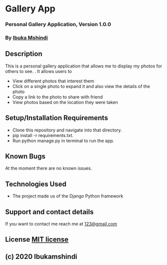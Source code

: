# Gallery App
### Personal Gallery Application, Version 1.0.0
### By [Ibuka Mshindi](https://github.com/ibukamshindi)
## Description
This is a personal gallery application that allows me to display my photos for others to see.
. It allows users to
* View different photos that interest them
* Click on a single photo to expand it and also view the details of the photo
* Copy a link to the photo to share with  friend
* View photos based on the location they were taken
## Setup/Installation Requirements
* Clone this repository and navigate into that directory.
* pip install -r requirements.txt.
* Run python manage.py in terminal to run the app.
## Known Bugs
At the moment there are no known issues.
## Technologies Used
* The project made us of the Django Python framework
## Support and contact details
If you want to contact me reach me at 123@gmail.com
## License [MIT license](https://opensource.org/licenses/MIT)
## (c) 2020 Ibukamshindi